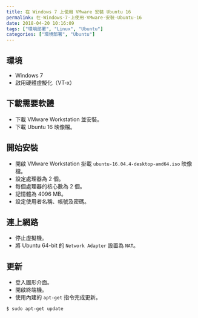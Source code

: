 ```yaml
---
title: 在 Windows 7 上使用 VMware 安裝 Ubuntu 16
permalink: 在-Windows-7-上使用-VMware-安裝-Ubuntu-16
date: 2018-04-20 10:16:09
tags: ["環境部署", "Linux", "Ubuntu"]
categories: ["環境部署", "Ubuntu"]
---
```


## 環境
- Windows 7
- 啟用硬體虛擬化（VT-x）

## 下載需要軟體
- 下載 VMware Workstation 並安裝。
- 下載 Ubuntu 16 映像檔。

## 開始安裝
- 開啟 VMware Workstation 掛載 `ubuntu-16.04.4-desktop-amd64.iso` 映像檔。
- 設定處理器為 2 個。
- 每個處理器的核心數為 2 個。
- 記憶體為 4096 MB。
- 設定使用者名稱、帳號及密碼。

## 連上網路
- 停止虛擬機。
- 將 Ubuntu 64-bit 的 `Network Adapter` 設置為 `NAT`。

## 更新
- 登入圖形介面。
- 開啟終端機。
- 使用內建的 `apt-get` 指令完成更新。

```
$ sudo apt-get update
```